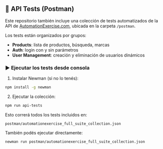 ## 📡 API Tests (Postman)

Este repositorio también incluye una colección de tests automatizados de la API de [AutomationExercise.com](https://automationexercise.com/api_list), ubicada en la carpeta `/postman`.

Los tests están organizados por grupos:

- **Products**: lista de productos, búsqueda, marcas
- **Auth**: login con y sin parámetros
- **User Management**: creación y eliminación de usuarios dinámicos

### ▶️ Ejecutar los tests desde consola

1. Instalar Newman (si no lo tenés):
```bash
npm install -g newman
```

2. Ejecutar la colección:
```bash
npm run api-tests
```

Esto correrá todos los tests incluidos en:
```
postman/automationexercise_full_suite_collection.json
```

También podés ejecutar directamente:
```bash
newman run postman/automationexercise_full_suite_collection.json
```
